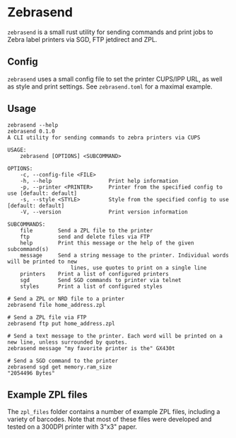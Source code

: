 # Zebrasend

`zebrasend` is a small rust utility for sending commands and print jobs to Zebra label printers via SGD, FTP jetdirect and ZPL.

## Config

`zebrasend` uses a small config file to set the printer CUPS/IPP URL, as well as style and print settings. See `zebrasend.toml` for a maximal example.

## Usage

```
zebrasend --help
zebrasend 0.1.0
A CLI utility for sending commands to zebra printers via CUPS

USAGE:
    zebrasend [OPTIONS] <SUBCOMMAND>

OPTIONS:
    -c, --config-file <FILE>    
    -h, --help                  Print help information
    -p, --printer <PRINTER>     Printer from the specified config to use [default: default]
    -s, --style <STYLE>         Style from the specified config to use [default: default]
    -V, --version               Print version information

SUBCOMMANDS:
    file        Send a ZPL file to the printer
    ftp         send and delete files via FTP
    help        Print this message or the help of the given subcommand(s)
    message     Send a string message to the printer. Individual words will be printed to new
                    lines, use quotes to print on a single line
    printers    Print a list of configured printers
    sgd         Send SGD commands to printer via telnet
    styles      Print a list of configured styles
```

```
# Send a ZPL or NRD file to a printer
zebrasend file home_address.zpl

# Send a ZPL file via FTP
zebrasend ftp put home_address.zpl

# Send a text message to the printer. Each word will be printed on a new line, unless surrounded by quotes.
zebrasend message "my favorite printer is the" GX430t

# Send a SGD command to the printer
zebrasend sgd get memory.ram_size
"2054496 Bytes"

```

## Example ZPL files
The `zpl_files` folder contains a number of example ZPL files, including a variety of barcodes.
Note that most of these files were developed and tested on a 300DPI printer with 3"x3" paper.